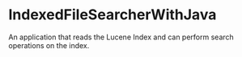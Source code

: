 # IndexedFileSearcherWithJava
An application that reads the Lucene Index and can perform search operations on the index.
